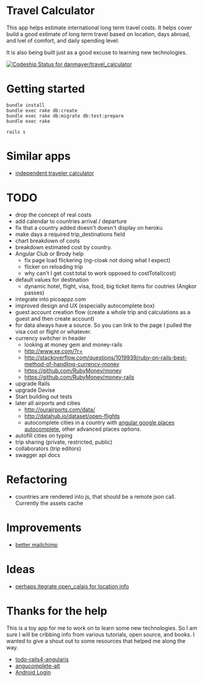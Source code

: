 # Travel Calculator

This app helps estimate international long term travel costs. It helps cover build a good estimate of long term travel based on location, days abroad, and lvel of comfort, and daily spending level.

It is also being built just as a good excuse to learning new
technologies.

[ ![Codeship Status for danmayer/travel_calculator](https://codeship.com/projects/a35ff250-97b7-0132-f770-6a66c6b56914/status?branch=master)](https://codeship.com/projects/63202)

# Getting started

	bundle install
    bundle exec rake db:create
    bundle exec rake db:migrate db:test:prepare
    bundle exec rake
    
    rails s

# Similar apps

* [independent traveler calculator](http://www.independenttraveler.com/travel-budget-calculator)

# TODO

* drop the concept of real costs
* add calendar to countries arrival / departure
* fix that a country added doesn't doesn't display on heroku
* make days a required trip_destinations field
* chart breakdown of costs
* breakdown estimated cost by country.
* Angular Club or Brody help
  * fix page load flickering (ng-cloak not doing what I expect)
  * flicker on reloading trip
  * why can't I get cost.total to work opposed to costTotal(cost)
* default values for destination
  * dynamic hotel, flight, visa, food, big ticket items for coutries (Angkor passes)
* integrate into picoappz.com
* improved design and UX (especially autocomplete box)
* guest account creation flow (create a whole trip and calculations as a guest and then create account)
* for data always have a source. So you can link to the page I pulled the visa cost or flight or whatever.
* currency switcher in header
  * looking at money gem and money-rails
  * http://www.xe.com/?r=
  * http://stackoverflow.com/questions/1019939/ruby-on-rails-best-method-of-handling-currency-money
  * https://github.com/RubyMoney/money
  * https://github.com/RubyMoney/money-rails
* upgrade Rails
* upgrade Devise
* Start building out tests
* later all airports and cities
  * http://ourairports.com/data/
  * http://datahub.io/dataset/open-flights
  * autocomplete cities in a country with [angular google places autocomplete](http://ngmodules.org/modules/ngAutocomplete), other advanced places options.
* autofill cities on typing
* trip sharing (private, restricted, public)
* collaborators (trip editors)
* swagger api docs


# Refactoring

* countries are rendered into js, that should be a remote json call. Currently the assets cache

# Improvements

* [better mailchimp](http://designshack.net/articles/css/custom-mailchimp-email-signup-form/)

# Ideas

* [perhaps itegrate open_calais for location info](https://github.com/elguapo1611/open_calais)

# Thanks for the help

This is a toy app for me to work on to learn some new technologies. So I am sure I will be cribbing info from various tutorials, open source, and books. I wanted to give a shout out to some resources that helped me along the way.

* [todo-rails4-angularjs](https://github.com/mkwiatkowski/todo-rails4-angularjs)
* [angucomplete-alt](https://github.com/ghiden/angucomplete-alt)
* [Android Login](http://lucatironi.github.io/tutorial/2012/10/15/ruby_rails_android_app_authentication_devise_tutorial_part_one/)
